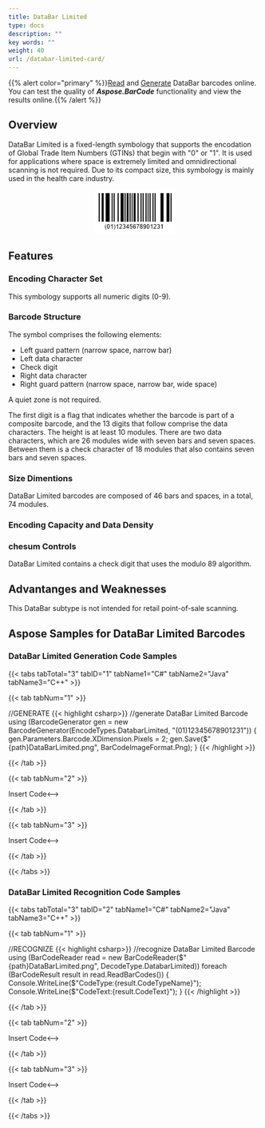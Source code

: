 ```yaml
---
title: DataBar Limited
type: docs
description: ""
key words: ""
weight: 40
url: /databar-limited-card/
---
```

{{% alert color="primary" %}}[Read](https://products.aspose.app/barcode/recognize/databar) and [Generate](https://products.aspose.app/barcode/generate/databar) DataBar barcodes online. You can test the quality of ***Aspose.BarCode*** functionality and view the results online.{{% /alert %}}

## **Overview**
DataBar Limited is a fixed-length symbology that supports the encodation of Global Trade Item Numbers (GTINs) that begin with "0" or "1". It is used for applications where space is extremely limited and omnidirectional scanning is not required. Due to its compact size, this symbology is mainly used in the health care industry.

<p align="center"><img src="databarlimited.png"></p>

## **Features**
  
### **Encoding Character Set**
This symbology supports all numeric digits (0-9). 


### **Barcode Structure**
The symbol comprises the following elements:
- Left guard pattern (narrow space, narrow bar)
- Left data character
- Check digit
- Right data character
- Right guard pattern (narrow space, narrow bar, wide space)

A quiet zone is not required.

The first digit is a flag that indicates whether the barcode is part of a composite barcode, and the 13 digits that follow comprise the data characters. The height is at least 10 modules. There are two data characters, which are 26 modules wide with seven bars and seven spaces. Between them is a check character of 18 modules that also contains seven bars and seven spaces.


### **Size Dimentions**
DataBar Limited barcodes are composed of 46 bars and spaces, in a total, 74 modules.

### **Encoding Capacity and Data Density**


### **chesum Controls**
DataBar Limited contains a check digit that uses the modulo 89 algorithm.

## **Advantanges and Weaknesses**
This DataBar subtype is not intended for retail point-of-sale scanning.

## **Aspose Samples for DataBar Limited Barcodes**

### **DataBar Limited Generation Code Samples**

{{< tabs tabTotal="3" tabID="1" tabName1="C#" tabName2="Java" tabName3="C++" >}}

{{< tab tabNum="1" >}}

//GENERATE
{{< highlight csharp>}}
//generate DataBar Limited Barcode
using (BarcodeGenerator gen = new BarcodeGenerator(EncodeTypes.DatabarLimited, "(01)12345678901231"))
{
    gen.Parameters.Barcode.XDimension.Pixels = 2;
    gen.Save($"{path}DataBarLimited.png", BarCodeImageFormat.Png);
}
{{< /highlight >}}

{{< /tab >}}

{{< tab tabNum="2" >}}

<!-->Insert Code<-->

{{< /tab >}}

{{< tab tabNum="3" >}}

<!-->Insert Code<-->

{{< /tab >}}

{{< /tabs >}}

### **DataBar Limited Recognition Code Samples**

{{< tabs tabTotal="3" tabID="2" tabName1="C#" tabName2="Java" tabName3="C++" >}}

{{< tab tabNum="1" >}}

//RECOGNIZE
{{< highlight csharp>}}
//recognize DataBar Limited Barcode
using (BarCodeReader read = new BarCodeReader($"{path}DataBarLimited.png", DecodeType.DatabarLimited))
    foreach (BarCodeResult result in read.ReadBarCodes())
    {
        Console.WriteLine($"CodeType:{result.CodeTypeName}");
        Console.WriteLine($"CodeText:{result.CodeText}");
    }
{{< /highlight >}}

{{< /tab >}}

{{< tab tabNum="2" >}}

<!-->Insert Code<-->

{{< /tab >}}

{{< tab tabNum="3" >}}

<!-->Insert Code<-->

{{< /tab >}}

{{< /tabs >}}
